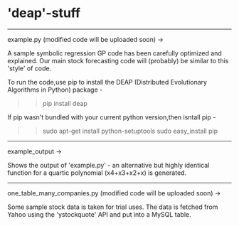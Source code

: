# 'deap'-stuff

---------------------------------------------------------------------------------------------------------------------------------
example.py (modified code will be uploaded soon) ->

A sample symbolic regression GP code has been carefully optimized and explained. Our main stock forecasting code will (probably) be similar to this 'style' of code.

To run the code,use pip to install the DEAP (Distributed Evolutionary Algorithms in Python) package -
>> pip install deap

If pip wasn't bundled with your current python version,then isntall pip -
>> sudo apt-get install python-setuptools
>> sudo easy_install pip


---------------------------------------------------------------------------------------------------------------------------------
example_output ->

Shows the output of 'example.py' - an alternative but highly identical function for a quartic polynomial (x4+x3+x2+x) is generated.


---------------------------------------------------------------------------------------------------------------------------------
one_table_many_companies.py (modified code will be uploaded soon) ->

Some sample stock data is taken for trial uses. The data is fetched from Yahoo using the 'ystockquote' API and put into a MySQL table.
